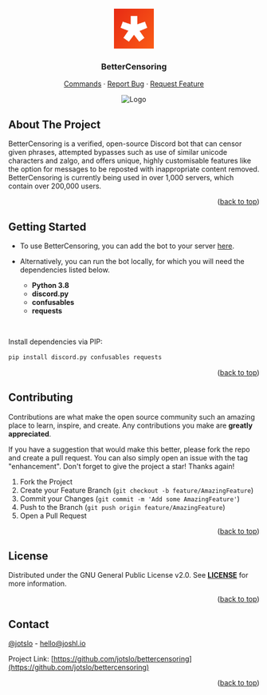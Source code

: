 <div id="top"></div>



<!-- PROJECT LOGO -->
<br />
<div align="center">
  <a href="https://github.com/jotslo/bettercensoring">
    <img src="assets/bc_logo.png" alt="Logo" width="80" height="80">
  </a>

<h3 align="center">BetterCensoring</h3>

  <p align="center">
    <a href="https://censoring.io/commands">Commands</a>
    ·
    <a href="https://github.com/jotslo/bettercensoring/issues">Report Bug</a>
    ·
    <a href="https://discord.gg/W2EeuSv">Request Feature</a>
  </p>
  
   <img src="assets/bc.gif" alt="Logo" width="464" height="306">
</div>



<!-- ABOUT THE PROJECT -->
## About The Project

BetterCensoring is a verified, open-source Discord bot that can censor given phrases, attempted bypasses such as use of similar unicode characters and zalgo, and offers unique, highly customisable features like the option for messages to be reposted with inappropriate content removed. BetterCensoring is currently being used in over 1,000 servers, which contain over 200,000 users.


<p align="right">(<a href="#top">back to top</a>)</p>

<!-- GETTING STARTED -->
## Getting Started

* To use BetterCensoring, you can add the bot to your server [here](https://invite.censoring.io).
* Alternatively, you can run the bot locally, for which you will need the dependencies listed below.

  * <b>Python 3.8</b>
  * <b>discord.py</b>
  * <b>confusables</b>
  * <b>requests</b>
<br>

Install dependencies via PIP:
  ```sh
  pip install discord.py confusables requests
  ```
<p align="right">(<a href="#top">back to top</a>)</p>


<!-- CONTRIBUTING -->
## Contributing

Contributions are what make the open source community such an amazing place to learn, inspire, and create. Any contributions you make are **greatly appreciated**.

If you have a suggestion that would make this better, please fork the repo and create a pull request. You can also simply open an issue with the tag "enhancement".
Don't forget to give the project a star! Thanks again!

1. Fork the Project
2. Create your Feature Branch (`git checkout -b feature/AmazingFeature`)
3. Commit your Changes (`git commit -m 'Add some AmazingFeature'`)
4. Push to the Branch (`git push origin feature/AmazingFeature`)
5. Open a Pull Request

<p align="right">(<a href="#top">back to top</a>)</p>

<!-- LICENSE -->
## License

Distributed under the GNU General Public License v2.0. See [<b>LICENSE</b>](https://github.com/jotslo/bettercensoring/LICENSE) for more information.

<p align="right">(<a href="#top">back to top</a>)</p>


<!-- CONTACT -->
## Contact

[@jotslo](https://twitter.com/jotslo) - hello@joshl.io

Project Link: [https://github.com/jotslo/bettercensoring](https://github.com/jotslo/bettercensoring)

<p align="right">(<a href="#top">back to top</a>)</p>





<!-- MARKDOWN LINKS & IMAGES -->
<!-- https://www.markdownguide.org/basic-syntax/#reference-style-links -->
[contributors-shield]: https://img.shields.io/github/contributors/github_username/repo_name.svg?style=for-the-badge
[contributors-url]: https://github.com/github_username/repo_name/graphs/contributors
[forks-shield]: https://img.shields.io/github/forks/github_username/repo_name.svg?style=for-the-badge
[forks-url]: https://github.com/github_username/repo_name/network/members
[stars-shield]: https://img.shields.io/github/stars/github_username/repo_name.svg?style=for-the-badge
[stars-url]: https://github.com/github_username/repo_name/stargazers
[issues-shield]: https://img.shields.io/github/issues/github_username/repo_name.svg?style=for-the-badge
[issues-url]: https://github.com/github_username/repo_name/issues
[license-shield]: https://img.shields.io/github/license/github_username/repo_name.svg?style=for-the-badge
[license-url]: https://github.com/github_username/repo_name/blob/master/LICENSE.txt
[linkedin-shield]: https://img.shields.io/badge/-LinkedIn-black.svg?style=for-the-badge&logo=linkedin&colorB=555
[linkedin-url]: https://linkedin.com/in/linkedin_username
[product-screenshot]: images/screenshot.png
[Next.js]: https://img.shields.io/badge/next.js-000000?style=for-the-badge&logo=nextdotjs&logoColor=white
[Next-url]: https://nextjs.org/
[React.js]: https://img.shields.io/badge/React-20232A?style=for-the-badge&logo=react&logoColor=61DAFB
[React-url]: https://reactjs.org/
[Vue.js]: https://img.shields.io/badge/Vue.js-35495E?style=for-the-badge&logo=vuedotjs&logoColor=4FC08D
[Vue-url]: https://vuejs.org/
[Angular.io]: https://img.shields.io/badge/Angular-DD0031?style=for-the-badge&logo=angular&logoColor=white
[Angular-url]: https://angular.io/
[Svelte.dev]: https://img.shields.io/badge/Svelte-4A4A55?style=for-the-badge&logo=svelte&logoColor=FF3E00
[Svelte-url]: https://svelte.dev/
[Laravel.com]: https://img.shields.io/badge/Laravel-FF2D20?style=for-the-badge&logo=laravel&logoColor=white
[Laravel-url]: https://laravel.com
[Bootstrap.com]: https://img.shields.io/badge/Bootstrap-563D7C?style=for-the-badge&logo=bootstrap&logoColor=white
[Bootstrap-url]: https://getbootstrap.com
[JQuery.com]: https://img.shields.io/badge/jQuery-0769AD?style=for-the-badge&logo=jquery&logoColor=white
[JQuery-url]: https://jquery.com 

